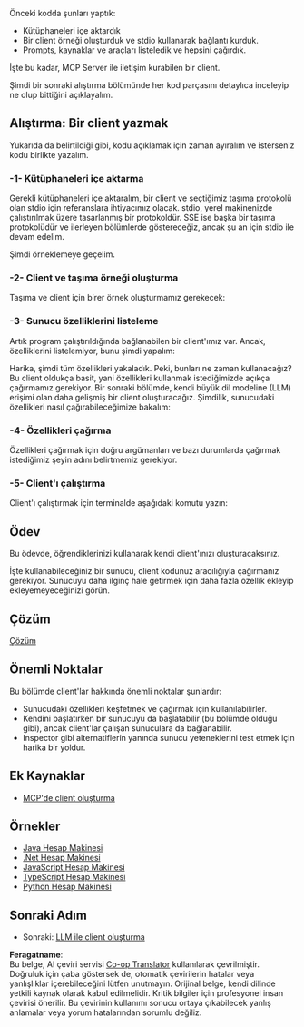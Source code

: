 <!--
CO_OP_TRANSLATOR_METADATA:
{
  "original_hash": "4cc245e2f4ea5db5e2b8c2cd1dadc4b4",
  "translation_date": "2025-07-13T18:15:14+00:00",
  "source_file": "03-GettingStarted/02-client/README.md",
  "language_code": "tr"
}
-->
Önceki kodda şunları yaptık:

- Kütüphaneleri içe aktardık
- Bir client örneği oluşturduk ve stdio kullanarak bağlantı kurduk.
- Prompts, kaynaklar ve araçları listeledik ve hepsini çağırdık.

İşte bu kadar, MCP Server ile iletişim kurabilen bir client.

Şimdi bir sonraki alıştırma bölümünde her kod parçasını detaylıca inceleyip ne olup bittiğini açıklayalım.

## Alıştırma: Bir client yazmak

Yukarıda da belirtildiği gibi, kodu açıklamak için zaman ayıralım ve isterseniz kodu birlikte yazalım.

### -1- Kütüphaneleri içe aktarma

Gerekli kütüphaneleri içe aktaralım, bir client ve seçtiğimiz taşıma protokolü olan stdio için referanslara ihtiyacımız olacak. stdio, yerel makinenizde çalıştırılmak üzere tasarlanmış bir protokoldür. SSE ise başka bir taşıma protokolüdür ve ilerleyen bölümlerde göstereceğiz, ancak şu an için stdio ile devam edelim.

Şimdi örneklemeye geçelim.

### -2- Client ve taşıma örneği oluşturma

Taşıma ve client için birer örnek oluşturmamız gerekecek:

### -3- Sunucu özelliklerini listeleme

Artık program çalıştırıldığında bağlanabilen bir client'ımız var. Ancak, özelliklerini listelemiyor, bunu şimdi yapalım:

Harika, şimdi tüm özellikleri yakaladık. Peki, bunları ne zaman kullanacağız? Bu client oldukça basit, yani özellikleri kullanmak istediğimizde açıkça çağırmamız gerekiyor. Bir sonraki bölümde, kendi büyük dil modeline (LLM) erişimi olan daha gelişmiş bir client oluşturacağız. Şimdilik, sunucudaki özellikleri nasıl çağırabileceğimize bakalım:

### -4- Özellikleri çağırma

Özellikleri çağırmak için doğru argümanları ve bazı durumlarda çağırmak istediğimiz şeyin adını belirtmemiz gerekiyor.

### -5- Client'ı çalıştırma

Client'ı çalıştırmak için terminalde aşağıdaki komutu yazın:

## Ödev

Bu ödevde, öğrendiklerinizi kullanarak kendi client'ınızı oluşturacaksınız.

İşte kullanabileceğiniz bir sunucu, client kodunuz aracılığıyla çağırmanız gerekiyor. Sunucuyu daha ilginç hale getirmek için daha fazla özellik ekleyip ekleyemeyeceğinizi görün.

## Çözüm

[Çözüm](./solution/README.md)

## Önemli Noktalar

Bu bölümde client'lar hakkında önemli noktalar şunlardır:

- Sunucudaki özellikleri keşfetmek ve çağırmak için kullanılabilirler.
- Kendini başlatırken bir sunucuyu da başlatabilir (bu bölümde olduğu gibi), ancak client'lar çalışan sunuculara da bağlanabilir.
- Inspector gibi alternatiflerin yanında sunucu yeteneklerini test etmek için harika bir yoldur.

## Ek Kaynaklar

- [MCP'de client oluşturma](https://modelcontextprotocol.io/quickstart/client)

## Örnekler

- [Java Hesap Makinesi](../samples/java/calculator/README.md)
- [.Net Hesap Makinesi](../../../../03-GettingStarted/samples/csharp)
- [JavaScript Hesap Makinesi](../samples/javascript/README.md)
- [TypeScript Hesap Makinesi](../samples/typescript/README.md)
- [Python Hesap Makinesi](../../../../03-GettingStarted/samples/python)

## Sonraki Adım

- Sonraki: [LLM ile client oluşturma](../03-llm-client/README.md)

**Feragatname**:  
Bu belge, AI çeviri servisi [Co-op Translator](https://github.com/Azure/co-op-translator) kullanılarak çevrilmiştir. Doğruluk için çaba göstersek de, otomatik çevirilerin hatalar veya yanlışlıklar içerebileceğini lütfen unutmayın. Orijinal belge, kendi dilinde yetkili kaynak olarak kabul edilmelidir. Kritik bilgiler için profesyonel insan çevirisi önerilir. Bu çevirinin kullanımı sonucu ortaya çıkabilecek yanlış anlamalar veya yorum hatalarından sorumlu değiliz.